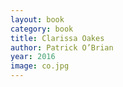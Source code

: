 ```yaml
---
layout: book
category: book
title: Clarissa Oakes
author: Patrick O’Brian
year: 2016
image: co.jpg
---
```

